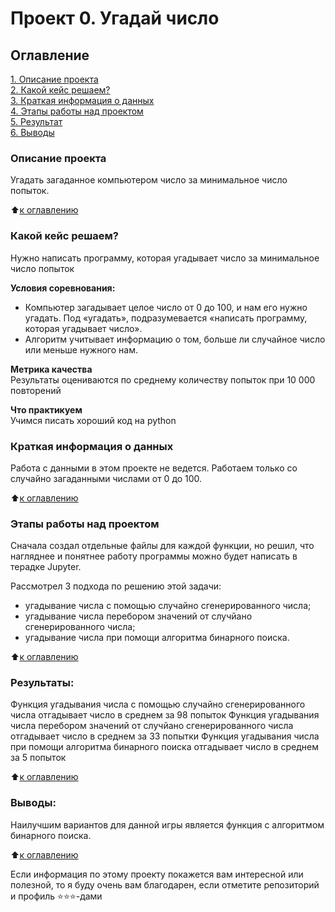 # Проект 0. Угадай число

## Оглавление  
[1. Описание проекта](.README.md#Описание-проекта)  
[2. Какой кейс решаем?](.README.md#Какой-кейс-решаем)  
[3. Краткая информация о данных](.README.md#Краткая-информация-о-данных)  
[4. Этапы работы над проектом](.README.md#Этапы-работы-над-проектом)  
[5. Результат](.README.md#Результат)    
[6. Выводы](.README.md#Выводы) 

### Описание проекта    
Угадать загаданное компьютером число за минимальное число попыток.

:arrow_up:[к оглавлению](_)


### Какой кейс решаем?    
Нужно написать программу, которая угадывает число за минимальное число попыток

**Условия соревнования:**  
- Компьютер загадывает целое число от 0 до 100, и нам его нужно угадать. Под «угадать», подразумевается «написать программу, которая угадывает число».
- Алгоритм учитывает информацию о том, больше ли случайное число или меньше нужного нам.

**Метрика качества**     
Результаты оцениваются по среднему количеству попыток при 10 000 повторений

**Что практикуем**     
Учимся писать хороший код на python


### Краткая информация о данных
Работа с данными в этом проекте не ведется. Работаем только со случайно загаданными числами от 0 до 100.
  
:arrow_up:[к оглавлению](.README.md#Оглавление)

### Этапы работы над проектом  
Сначала создал отдельные файлы для каждой функции, но решил, что нагляднее и понятнее работу программы можно будет написать в терадке Jupyter.

Рассмотрел 3 подхода по решению этой задачи:

- угадывание числа с помощью случайно сгенерированного числа;
- угадывание числа перебором значений от случйано сгенерированного числа;
- угадывание числа при помощи алгоритма бинарного поиска.

:arrow_up:[к оглавлению](.README.md#Оглавление)

### Результаты:  
Функция угадывания числа с помощью случайно сгенерированного числа отгадывает число в среднем за 98 попыток
Функция угадывания числа перебором значений от случйано сгенерированного числа отгадывает число в среднем за 33 попытки
Функция угадывания числа при помощи алгоритма бинарного поиска отгадывает число в среднем за 5 попыток

:arrow_up:[к оглавлению](.README.md#Оглавление)


### Выводы:  
Наилучшим вариантов для данной игры является функция с алгоритмом бинарного поиска.

:arrow_up:[к оглавлению](.README.md#Оглавление)


Если информация по этому проекту покажется вам интересной или полезной, то я буду очень вам благодарен, если отметите репозиторий и профиль ⭐️⭐️⭐️-дами